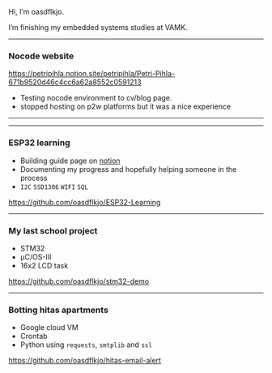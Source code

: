 Hi, I’m oasdflkjo.

I’m finishing my embedded systems studies at VAMK.

---

### Nocode website

https://petripihla.notion.site/petripihla/Petri-Pihla-671b9520d46c4cc6a62a8552c0591213

- Testing nocode environment to cv/blog page.
- stopped hosting on p2w platforms but it was a nice experience


---
---

### ESP32 learning

- Building guide page on [notion](https://esp32-learning.notion.site/Documentation-on-learning-AZdelivery-ESP32-7c989c99efdb4e3baf163230b9445598)
- Documenting my progress and hopefully helping someone in the process
- `I2C` `SSD1306` `WIFI` `SQL`

https://github.com/oasdflkjo/ESP32-Learning

---

### My last school project
- STM32
- μC/OS-III
- 16x2 LCD task

https://github.com/oasdflkjo/stm32-demo

---

### Botting hitas apartments

- Google cloud VM
- Crontab
- Python using `requests`, `smtplib` and `ssl`

https://github.com/oasdflkjo/hitas-email-alert
<!---
oasdflkjo/oasdflkjo is a ✨ special ✨ repository because its `README.md` (this file) appears on your GitHub profile.
You can click the Preview link to take a look at your changes.
--->
